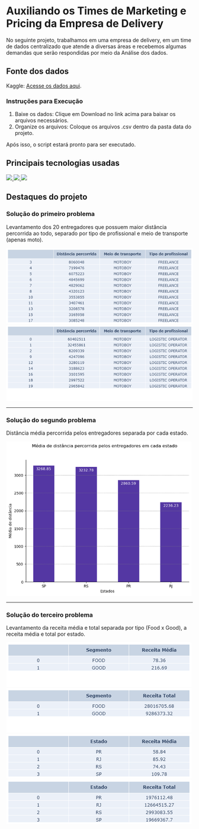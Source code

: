 # Auxiliando os Times de Marketing e Pricing da Empresa de Delivery

No seguinte projeto, trabalhamos em uma empresa de delivery, em um time de dados centralizado que atende a diversas áreas e recebemos algumas demandas que serão respondidas por meio da Análise dos dados.

## Fonte dos dados

Kaggle: [Acesse os dados aqui](https://www.kaggle.com/datasets/nosbielcs/brazilian-delivery-center).

### Instruções para Execução
1. Baixe os dados: Clique em Download no link acima para baixar os arquivos necessários.
2. Organize os arquivos: Coloque os arquivos .csv dentro da pasta data do projeto.

Após isso, o script estará pronto para ser executado.

## Principais tecnologias usadas

<a href="https://www.python.org" target="_blank">
  <img width="40" src="https://github.com/user-attachments/assets/a119f8d1-9c7f-445e-b686-281b0088adcc">
</a>
<a href="https://pandas.pydata.org/" target="_blank">
  <img width="40" src="https://github.com/user-attachments/assets/fbd9e3a0-73e9-4e05-a2bb-fb44abf1f4eb">
</a>
<a href="https://matplotlib.org/" target="_blank">
  <img width="40" src="https://github.com/user-attachments/assets/457b4315-1def-41da-834e-905df98ac295">
</a>

## Destaques do projeto

### Solução do primeiro problema
Levantamento dos 20 entregadores que possuem maior distância percorrida ao todo, separado por tipo de profissional e meio de transporte (apenas moto).

![Freelance](output/tops_freelance.png)
![Operator](output/tops_operator.png)

---

### Solução do segundo problema
Distância média percorrida pelos entregadores separada por cada estado.

<img width="500" src="output/media_estado.png">

---

### Solução do terceiro problema
Levantamento da receita média e total separada por tipo (Food x Good), a receita média e total por estado.

<img width="500" src="output/receita_media_tipo.png">
<img width="500" src="output/receita_total_tipo.png">
<img width="500" src="output/receita_media_estado.png">
<img width="500" src="output/receita_total_estado.png">
